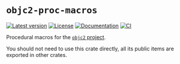 # `objc2-proc-macros`

[![Latest version](https://badgen.net/crates/v/objc2-proc-macros)](https://crates.io/crates/objc2-proc-macros)
[![License](https://badgen.net/badge/license/Zlib%20OR%20Apache-2.0%20OR%20MIT/blue)](../../LICENSE.md)
[![Documentation](https://docs.rs/objc2-proc-macros/badge.svg)](https://docs.rs/objc2-proc-macros/)
[![CI](https://github.com/madsmtm/objc2/actions/workflows/ci.yml/badge.svg)](https://github.com/madsmtm/objc2/actions/workflows/ci.yml)

Procedural macros for the [`objc2` project](https://github.com/madsmtm/objc2).

You should not need to use this crate directly, all its public items are
exported in other crates.
